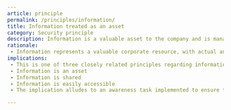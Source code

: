 ```yaml
---
article: principle
permalink: /principles/information/
title: Information treated as an asset
category: Security principle
description: Information is a valuable asset to the company and is managed based on this concept.
rationale: 
 - Information represents a valuable corporate resource, with actual and measurable value. Information is the basis of the decision-making process. Therefore, it must be carefully managed to ensure constant awareness of its location, reliability of its contents, and access whenever and wherever necessary.
implications:
 - This is one of three closely related principles regarding information
 - Information is an asset
 - Information is shared
 - Information is easily accessible
 - The implication alludes to an awareness task implemented to ensure that all areas within the company understand the relationship between the value of information, sharing, and accessibility.

---
```

